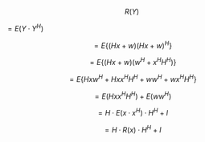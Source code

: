 $$R(Y)$$

$=E(Y·Y^{H})$

$$=E\{(Hx+w)(Hx+w)^{H}\}$$

$$=E\{(Hx+w)(w^{H}+x^{H}H^{H})\}$$

$$=E\{Hxw^{H}+Hxx^{H}H^{H}+ww^{H}+wx^{H}H^{H}\}$$

$$=E(Hxx^{H}H^{H})+E(ww^{H})$$

$$=H·E(x·x^{H})·H^{H}+I$$

$$=H·R(x)·H^H+I$$